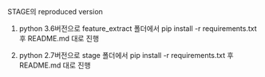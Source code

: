 STAGE의 reproduced version

1. python 3.6버전으로 feature_extract 폴더에서 pip install -r requirements.txt 후 README.md 대로 진행

2. python 2.7버전으로 stage 폴더에서 pip install -r requirements.txt 후 README.md 대로 진행